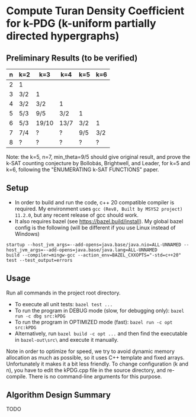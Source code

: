 # Compute Turan Density Coefficient for k-PDG (k-uniform partially directed hypergraphs)

## Preliminary Results (to be verified)
| n   | k=2 | k=3   | k=4   | k=5   | k=6   |
| --- | --- | ----- | ----- | ----- | ----- |
| 2   |   1 |       |       |       |       |
| 3   | 3/2 |   1   |       |       |       |
| 4   | 3/2 | 3/2   |     1 |       |       |
| 5   | 5/3 | 9/5   |   3/2 |     1 |       |
| 6   | 5/3 | 19/10 |  13/7 |   3/2 |     1 |
| 7   | 7/4 | ?     | ?     |   9/5 |   3/2 | 
| 8   |   ? |  ?    | ?     |   ?   |   ?   |

Note: the k=5, n=7, min_theta=9/5 should give original result, and prove the k-SAT counting conjecture by Bollobás, Brightwell, and Leader, for k=5 and k=6, following the "ENUMERATING k-SAT FUNCTIONS" paper. 

## Setup
* In order to build and run the code, c++ 20 compatible compiler is required. My environment uses `gcc (Rev8, Built by MSYS2 project) 11.2.0`, but any recent release of gcc should work. 
* It also requires bazel (see https://bazel.build/install). My global bazel config is the following (will be different if you use Linux instead of Windows)
```
startup --host_jvm_args=--add-opens=java.base/java.nio=ALL-UNNAMED --host_jvm_args=--add-opens=java.base/java.lang=ALL-UNNAMED
build --compiler=mingw-gcc --action_env=BAZEL_CXXOPTS="-std=c++20"
test --test_output=errors
```

## Usage
Run all commands in the project root directory. 
* To execute all unit tests: `bazel test ...`
* To run the program in DEBUG mode (slow, for debugging only): `bazel run -c dbg src:kPDG`
* To run the program in OPTIMIZED mode (fast): `bazel run -c opt src:kPDG`
* Alternatively, run `bazel build -c opt ...` and then find the executable in `bazel-out\src\` and execute it manually.

Note in order to optimize for speed, we try to avoid dynamic memory allocation as much as possible, so it uses C++ template and fixed arrays. Unfortunately it makes it a bit less friendly. To change configuration (k and n), you have to edit the kPDG.cpp file in the source directory, and re-compile. There is no command-line arguments for this purpose.

## Algorithm Design Summary
TODO
